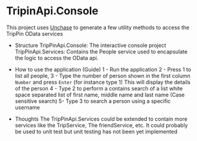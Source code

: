 # TripinApi.Console

This project uses [Unchase](!https://github.com/unchase/Unchase.Odata.Connectedservice) to generate a few utility methods to access the TripPin OData services

- Structure
TripPinApi.Console: The interactive console project
TripPinApi.Services: Contains the People service used to encapsulate the logic to access the OData api.

- How to use the application (Guide)
1 - Run the application
2 - Press 1 to list all people, 
3 - Type the number of person shown in the first column `Number` and press `Enter` (for instance type 1) This will display the details of the person
4 - Type 2 to perform a contains search of a list white space separated list of first name, middle name and last name (Case sensitive search)
5- Type 3 to search a person using a specific username

- Thoughts
The TripPinApi.Services could be extended to contain more services like the TripService, The friendService, etc. It could probably be used to unit test but unit testing has not been yet implemented